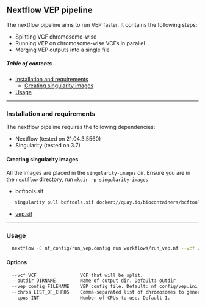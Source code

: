## Nextflow VEP pipeline
The nextflow pipeline aims to run VEP faster. It contains the following steps:
 * Splitting VCF chromosome-wise
 * Running VEP on chromosome-wise VCFs in parallel
 * Merging VEP outputs into a single file


##### Table of contents
* [Installation and requirements](#install)
  * [Creating singularity images](#singularity)
* [Usage](#usage)

---
<a name="install"></a>
### Installation and requirements
The nextflow pipeline requires the following dependencies:
  * Nextflow (tested on 21.04.3.5560)
  * Singularity (tested on 3.7)

<a name="singularity"></a>
#### Creating singularity images
All the images are placed in the `singularity-images` dir. Ensure you are in the `nextflow` directory, run `mkdir -p singularity-images`
  * bcftools.sif
   ```bash
      singularity pull bcftools.sif docker://quay.io/biocontainers/bcftools:1.13--h3a49de5_0
   ```
  * [vep.sif](https://www.ensembl.info/2021/05/24/cool-stuff-the-vep-can-do-singularity/)

---
<a name="usage"></a>
### Usage
```bash
  nextflow -C nf_config/run_vep.config run workflows/run_vep.nf --vcf /path/to/vcf --chros 1,2 --vep_config /path/to/vep.ini
```

#### Options
```bash
  --vcf VCF                VCF that will be split.
  --outdir DIRNAME         Name of output dir. Default: outdir
  --vep_config FILENAME    VEP config file. Default: nf_config/vep.ini
  --chros LIST_OF_CHROS    Comma-separated list of chromosomes to generate. i.e. chr1,chr2,...
  --cpus INT               Number of CPUs to use. Default 1.
```

